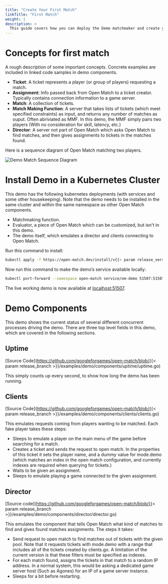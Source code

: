 ```yaml
---
title: "Create Your First Match"
linkTitle: "First Match"
weight: 1
description: >
  This guide covers how you can deploy the Demo matchmaker and create your first match.
---
```


# Concepts for first match

A rough description of some important concepts.  Concrete examples are
included in linked code samples in demo components.

- **Ticket**: A ticket represents a player (or group of players) requesting a
match.
- **Assignment**:  Info passed back from Open Match to a ticket creator.
Typically contains connection information to a game server.
- **Match**: A collection of tickets.
- **Match Making Function**: A server that takes lists of tickets (which meet
specified constraints) as input, and returns any number of matches as ouput.
Often abriviated as MMF.  In this demo, the MMF simply pairs two players (With
no consideration for skill, latency, etc.)
- **Director**: A server not part of Open Match which asks Open Match to find
matches, and then gives assignments to tickets in the matches found.

Here is a sequence diagram of Open Match matching two players.

![Demo Match Sequence Diagram](../../../images/demo-match-sequence.png)

# Install Demo in a Kubernetes Cluster

This demo has the following kubernetes deployments (with services and some other
housekeeping). Note that the demo needs to be installed in the same cluster and within the same namespace as other Open Match components.

- Matchmaking function.
- Evaluator, a piece of Open Match which can be customized, but isn't in this
demo.
- The demo itself, which emulates a director and clients connecting to
Open Match.

Run this command to install:
```bash
kubectl apply -f https://open-match.dev/install/v{{< param release_version >}}/yaml/install-demo.yaml --namespace open-match
```

Now run this command to make the demo’s service available locally:
```bash
kubectl port-forward --namespace open-match service/om-demo 51507:51507
```

The live working demo is now available at
[localhost:51507](http://localhost:51507).

# Demo Components

This demo shows the current status of several different concurrent processes
driving the demo. There are three top level fields in this demo, which are
covered in the following sections.

## Uptime
[Source Code](https://github.com/googleforgames/open-match/blob/{{< param release_branch >}}/examples/demo/components/uptime/uptime.go)

This simply counts up every second, to show how long the demo has been running.

## Clients
[Source Code](https://github.com/googleforgames/open-match/blob/{{< param release_branch >}}/examples/demo/components/clients/clients.go)

This emulates requests coming from players wanting to be matched. Each fake
player takes these steps:

- Sleeps to emulate a player on the main menu of the game before searching for a
match.
- Creates a ticket and sends the request to open match.  In the properties of
this ticket it sets the player name, and a dummy value for mode.demo (which
matches an index in the open match configuration, and currently indexes are
required when querying for tickets.)
- Waits to be given an assignment.
- Sleeps to emulate playing a game connected to the given assignment.

## Director
[Source code](https://github.com/googleforgames/open-match/blob/{{< param release_branch >}}/examples/demo/components/director/director.go)

This emulates the component that tells Open Match what kind of matches to find
and gives found matches assignments. The steps it takes:

- Send request to open match to find matches out of tickets with the given pool.
Note that it requests tickets with mode.demo with a range that includes all of
the tickets created by clients.go. A limitation of the current version is that
these filters must be specified as indexes.
- For each match found, assigns the tickets in that match to a random IP
address.  In a normal system, this would be asking a dedicated game server host
(Such as Agones) for an IP of a game server instance.  
- Sleeps for a bit before restarting.

